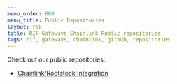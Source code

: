 ```yaml
---
menu_order: 600
menu_title: Public Repositories
layout: rsk
title: RIF Gateways Chainlink Public repositories
tags: rif, gateways, chainlink, github, repositories
---
```


Check out our public repositories:
- [Chainlink/Rootstock Integration](https://github.com/smartcontractkit/chainlink-RSK)

